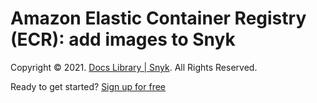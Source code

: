 # Amazon Elastic Container Registry \(ECR\): add images to Snyk

Copyright © 2021. [Docs Library \| Snyk](https://github.com/snyk/user-docs/tree/58f91d848e16ddf2ffcca3711d6b8852412be402/hc/en-us/README.md). All Rights Reserved.

Ready to get started? [Sign up for free](https://snyk.io/login?cta=sign-up&loc=footer&page=support_docs_page)

